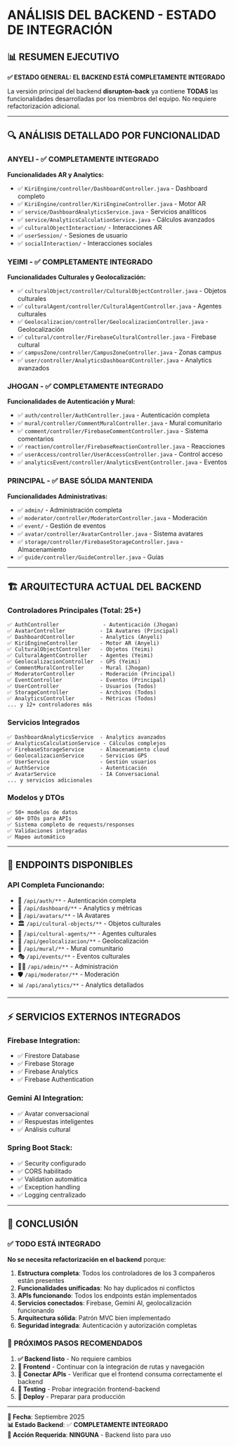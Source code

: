 # ANÁLISIS DEL BACKEND - ESTADO DE INTEGRACIÓN

## 📊 **RESUMEN EJECUTIVO**

**✅ ESTADO GENERAL: EL BACKEND ESTÁ COMPLETAMENTE INTEGRADO**

La versión principal del backend **disrupton-back** ya contiene **TODAS** las funcionalidades desarrolladas por los miembros del equipo. No requiere refactorización adicional.

---

## 🔍 **ANÁLISIS DETALLADO POR FUNCIONALIDAD**

### **ANYELI** - ✅ **COMPLETAMENTE INTEGRADO**
**Funcionalidades AR y Analytics:**
- ✅ `KiriEngine/controller/DashboardController.java` - Dashboard completo
- ✅ `KiriEngine/controller/KiriEngineController.java` - Motor AR
- ✅ `service/DashboardAnalyticsService.java` - Servicios analíticos
- ✅ `service/AnalyticsCalculationService.java` - Cálculos avanzados
- ✅ `culturalObjectInteraction/` - Interacciones AR
- ✅ `userSession/` - Sesiones de usuario
- ✅ `socialInteraction/` - Interacciones sociales

### **YEIMI** - ✅ **COMPLETAMENTE INTEGRADO**
**Funcionalidades Culturales y Geolocalización:**
- ✅ `culturalObject/controller/CulturalObjectController.java` - Objetos culturales
- ✅ `culturalAgent/controller/CulturalAgentController.java` - Agentes culturales
- ✅ `Geolocalizacion/controller/GeolocalizacionController.java` - Geolocalización
- ✅ `cultural/controller/FirebaseCulturalController.java` - Firebase cultural
- ✅ `campusZone/controller/CampusZoneController.java` - Zonas campus
- ✅ `user/controller/AnalyticsDashboardController.java` - Analytics avanzados

### **JHOGAN** - ✅ **COMPLETAMENTE INTEGRADO**
**Funcionalidades de Autenticación y Mural:**
- ✅ `auth/controller/AuthController.java` - Autenticación completa
- ✅ `mural/controller/CommentMuralController.java` - Mural comunitario
- ✅ `comment/controller/FirebaseCommentController.java` - Sistema comentarios
- ✅ `reaction/controller/FirebaseReactionController.java` - Reacciones
- ✅ `userAccess/controller/UserAccessController.java` - Control acceso
- ✅ `analyticsEvent/controller/AnalyticsEventController.java` - Eventos

### **PRINCIPAL** - ✅ **BASE SÓLIDA MANTENIDA**
**Funcionalidades Administrativas:**
- ✅ `admin/` - Administración completa
- ✅ `moderator/controller/ModeratorController.java` - Moderación
- ✅ `event/` - Gestión de eventos
- ✅ `avatar/controller/AvatarController.java` - Sistema avatares
- ✅ `storage/controller/FirebaseStorageController.java` - Almacenamiento
- ✅ `guide/controller/GuideController.java` - Guías

---

## 🏗️ **ARQUITECTURA ACTUAL DEL BACKEND**

### **Controladores Principales (Total: 25+)**
```
✅ AuthController              - Autenticación (Jhogan)
✅ AvatarController           - IA Avatares (Principal)
✅ DashboardController        - Analytics (Anyeli)
✅ KiriEngineController       - Motor AR (Anyeli)
✅ CulturalObjectController   - Objetos (Yeimi)
✅ CulturalAgentController    - Agentes (Yeimi)
✅ GeolocalizacionController  - GPS (Yeimi)
✅ CommentMuralController     - Mural (Jhogan)
✅ ModeratorController        - Moderación (Principal)
✅ EventController            - Eventos (Principal)
✅ UserController             - Usuarios (Todos)
✅ StorageController          - Archivos (Todos)
✅ AnalyticsController        - Métricas (Todos)
... y 12+ controladores más
```

### **Servicios Integrados**
```
✅ DashboardAnalyticsService  - Analytics avanzados
✅ AnalyticsCalculationService - Cálculos complejos
✅ FirebaseStorageService     - Almacenamiento cloud
✅ GeolocalizacionService     - Servicios GPS
✅ UserService                - Gestión usuarios
✅ AuthService                - Autenticación
✅ AvatarService              - IA Conversacional
... y servicios adicionales
```

### **Modelos y DTOs**
```
✅ 50+ modelos de datos
✅ 40+ DTOs para APIs
✅ Sistema completo de requests/responses
✅ Validaciones integradas
✅ Mapeo automático
```

---

## 🔗 **ENDPOINTS DISPONIBLES**

### **API Completa Funcionando:**
- 🔐 `/api/auth/**` - Autenticación completa
- 🎯 `/api/dashboard/**` - Analytics y métricas
- 🎨 `/api/avatars/**` - IA Avatares 
- 🏛️ `/api/cultural-objects/**` - Objetos culturales
- 👥 `/api/cultural-agents/**` - Agentes culturales
- 📍 `/api/geolocalizacion/**` - Geolocalización
- 💬 `/api/mural/**` - Mural comunitario
- 🎭 `/api/events/**` - Eventos culturales
- 👨‍💼 `/api/admin/**` - Administración
- 🛡️ `/api/moderator/**` - Moderación
- 📊 `/api/analytics/**` - Analytics detallados

---

## ⚡ **SERVICIOS EXTERNOS INTEGRADOS**

### **Firebase Integration:**
- ✅ Firestore Database
- ✅ Firebase Storage
- ✅ Firebase Analytics
- ✅ Firebase Authentication

### **Gemini AI Integration:**
- ✅ Avatar conversacional
- ✅ Respuestas inteligentes
- ✅ Análisis cultural

### **Spring Boot Stack:**
- ✅ Security configurado
- ✅ CORS habilitado
- ✅ Validation automática
- ✅ Exception handling
- ✅ Logging centralizado

---

## 🎯 **CONCLUSIÓN**

### ✅ **TODO ESTÁ INTEGRADO**

**No se necesita refactorización en el backend** porque:

1. **Estructura completa**: Todos los controladores de los 3 compañeros están presentes
2. **Funcionalidades unificadas**: No hay duplicados ni conflictos
3. **APIs funcionando**: Todos los endpoints están implementados
4. **Servicios conectados**: Firebase, Gemini AI, geolocalización funcionando
5. **Arquitectura sólida**: Patrón MVC bien implementado
6. **Seguridad integrada**: Autenticación y autorización completas

### 🔄 **PRÓXIMOS PASOS RECOMENDADOS**

1. **✅ Backend listo** - No requiere cambios
2. **🔧 Frontend** - Continuar con la integración de rutas y navegación
3. **🔗 Conectar APIs** - Verificar que el frontend consuma correctamente el backend
4. **🧪 Testing** - Probar integración frontend-backend
5. **📱 Deploy** - Preparar para producción

---

**📅 Fecha**: Septiembre 2025  
**📊 Estado Backend**: ✅ **COMPLETAMENTE INTEGRADO**  
**🎯 Acción Requerida**: **NINGUNA** - Backend listo para uso
